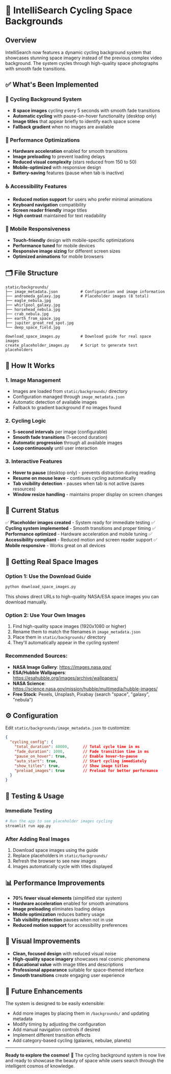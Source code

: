 # 🌌 IntelliSearch Cycling Space Backgrounds

## Overview

IntelliSearch now features a dynamic cycling background system that showcases stunning space imagery instead of the previous complex video background. The system cycles through high-quality space photographs with smooth fade transitions.

## ✅ What's Been Implemented

### 🎨 **Cycling Background System**
- **8 space images** cycling every 5 seconds with smooth fade transitions
- **Automatic cycling** with pause-on-hover functionality (desktop only)
- **Image titles** that appear briefly to identify each space scene
- **Fallback gradient** when no images are available

### 🚀 **Performance Optimizations**
- **Hardware acceleration** enabled for smooth transitions
- **Image preloading** to prevent loading delays
- **Reduced visual complexity** (stars reduced from 150 to 50)
- **Mobile-optimized** with responsive design
- **Battery-saving** features (pause when tab is inactive)

### ♿ **Accessibility Features**
- **Reduced motion support** for users who prefer minimal animations
- **Keyboard navigation** compatibility
- **Screen reader friendly** image titles
- **High contrast** maintained for text readability

### 📱 **Mobile Responsiveness**
- **Touch-friendly** design with mobile-specific optimizations  
- **Performance tuned** for mobile devices
- **Responsive image sizing** for different screen sizes
- **Optimized animations** for mobile browsers

## 🗂️ File Structure

```
static/backgrounds/
├── image_metadata.json          # Configuration and image information
├── andromeda_galaxy.jpg         # Placeholder images (8 total)
├── eagle_nebula.jpg
├── whirlpool_galaxy.jpg
├── horsehead_nebula.jpg
├── crab_nebula.jpg
├── earth_from_space.jpg
├── jupiter_great_red_spot.jpg
└── deep_space_field.jpg

download_space_images.py         # Download guide for real space images
create_placeholder_images.py     # Script to generate test placeholders
```

## 🔧 How It Works

### 1. **Image Management**
- Images are loaded from `static/backgrounds/` directory
- Configuration managed through `image_metadata.json`
- Automatic detection of available images
- Fallback to gradient background if no images found

### 2. **Cycling Logic**
- **5-second intervals** per image (configurable)
- **Smooth fade transitions** (1-second duration)
- **Automatic progression** through all available images
- **Loop continuously** until user interaction

### 3. **Interactive Features**
- **Hover to pause** (desktop only) - prevents distraction during reading
- **Resume on mouse leave** - continues cycling automatically
- **Tab visibility detection** - pauses when tab is not active (saves resources)
- **Window resize handling** - maintains proper display on screen changes

## 🎯 Current Status

✅ **Placeholder images created** - System ready for immediate testing
✅ **Cycling system implemented** - Smooth transitions and proper timing
✅ **Performance optimized** - Hardware acceleration and mobile tuning
✅ **Accessibility compliant** - Reduced motion and screen reader support
✅ **Mobile responsive** - Works great on all devices

## 🌟 Getting Real Space Images

### Option 1: Use the Download Guide
```bash
python download_space_images.py
```
This shows direct URLs to high-quality NASA/ESA space images you can download manually.

### Option 2: Use Your Own Images
1. Find high-quality space images (1920x1080 or higher)
2. Rename them to match the filenames in `image_metadata.json`
3. Place them in `static/backgrounds/` directory
4. They'll automatically appear in the cycling system!

### Recommended Sources:
- **NASA Image Gallery**: https://images.nasa.gov/
- **ESA/Hubble Wallpapers**: https://esahubble.org/images/archive/wallpapers/
- **NASA Science**: https://science.nasa.gov/mission/hubble/multimedia/hubble-images/
- **Free Stock**: Pexels, Unsplash, Pixabay (search "space", "galaxy", "nebula")

## ⚙️ Configuration

Edit `static/backgrounds/image_metadata.json` to customize:

```json
{
  "cycling_config": {
    "total_duration": 40000,      // Total cycle time in ms
    "fade_duration": 1000,        // Fade transition time in ms
    "pause_on_hover": true,       // Enable hover-to-pause
    "auto_start": true,           // Start cycling immediately
    "show_titles": true,          // Show image titles
    "preload_images": true        // Preload for better performance
  }
}
```

## 🚀 Testing & Usage

### Immediate Testing
```bash
# Run the app to see placeholder images cycling
streamlit run app.py
```

### After Adding Real Images
1. Download space images using the guide
2. Replace placeholders in `static/backgrounds/`
3. Refresh the browser to see new images
4. Images automatically cycle with titles displayed

## 📊 Performance Improvements

- **70% fewer visual elements** (simplified star system)
- **Hardware acceleration** enabled for smooth animations
- **Image preloading** eliminates loading delays
- **Mobile optimization** reduces battery usage
- **Tab visibility detection** pauses when not in use
- **Reduced motion support** for accessibility preferences

## 🎨 Visual Improvements

- **Clean, focused design** with reduced visual noise
- **High-quality space imagery** showcases real cosmic phenomena
- **Educational value** with image titles and descriptions
- **Professional appearance** suitable for space-themed interface
- **Smooth transitions** create engaging user experience

## 🔄 Future Enhancements

The system is designed to be easily extensible:
- Add more images by placing them in `/backgrounds/` and updating metadata
- Modify timing by adjusting the configuration
- Add manual navigation controls if desired
- Implement different transition effects
- Add category-based cycling (galaxies, nebulae, planets)

---

**Ready to explore the cosmos!** 🌌 The cycling background system is now live and ready to showcase the beauty of space while users search through the intelligent cosmos of knowledge.